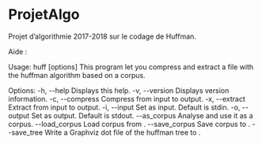 # ProjetAlgo

Projet d’algorithmie 2017-2018 sur le codage de Huffman.

Aide :

Usage: huff [options]
This program let you compress and extract a file with the huffman algorithm based on a corpus.

Options:
  -h, --help            Displays this help.
  -v, --version         Displays version information.
  -c, --compress        Compress from input to output.
  -x, --extract         Extract from input to output.
  -i, --input <file>    Set <file> as input. Default is stdin.
  -o, --output <file>   Set <file> as output. Default is stdout.
  --as_corpus <file>    Analyse <file> and use it as a corpus.
  --load_corpus <file>  Load corpus from <file>.
  --save_corpus <file>  Save corpus to <file>.
  --save_tree <file>    Write a Graphviz dot file of the huffman tree to
                        <file>.
